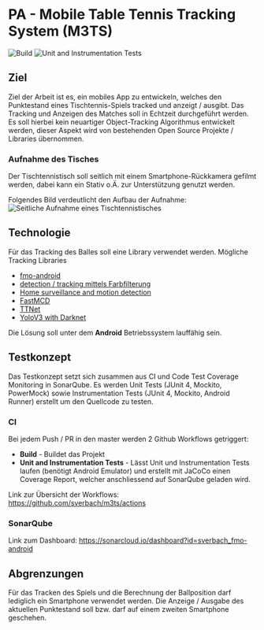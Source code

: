 # PA - Mobile Table Tennis Tracking System (M3TS)
![Build](https://github.com/sverbach/m3ts/workflows/Build/badge.svg)
![Unit and Instrumentation Tests](https://github.com/sverbach/m3ts/workflows/Unit%20and%20Instrumentation%20Tests/badge.svg)

## Ziel
Ziel der Arbeit ist es, ein mobiles App zu entwickeln, welches den Punktestand eines Tischtennis-Spiels tracked und anzeigt / ausgibt. Das Tracking und Anzeigen des Matches soll in Echtzeit durchgeführt werden.
Es soll hierbei kein neuartiger Object-Tracking Algorithmus entwickelt werden, dieser Aspekt wird von bestehenden Open Source Projekte / Libraries übernommen.

### Aufnahme des Tisches
Der Tischtennistisch soll seitlich mit einem Smartphone-Rückkamera gefilmt werden, dabei kann ein Stativ o.Ä. zur Unterstützung genutzt werden. 

Folgendes Bild verdeutlicht den Aufbau der Aufnahme:
![Seitliche Aufnahme eines Tischtennistisches](https://i.ibb.co/kyFCQfZ/M3TS.jpg)

## Technologie
Für das Tracking des Balles soll eine Library verwendet werden.
Mögliche Tracking Libraries 
- [fmo-android](https://github.com/hrabalik/fmo-android "fast moving objects algorithm")
- [detection / tracking mittels Farbfilterung](https://www.pyimagesearch.com/2015/09/14/ball-tracking-with-opencv/)
- [Home surveillance and motion detection](https://www.pyimagesearch.com/2015/06/01/home-surveillance-and-motion-detection-with-the-raspberry-pi-python-and-opencv/)
- [FastMCD](https://github.com/vcg-uvic/fastMCD)
- [TTNet](https://github.com/maudzung/TTNet-Real-time-Analysis-System-for-Table-Tennis-Pytorch)
- [YoloV3 with Darknet](https://pjreddie.com/darknet/yolo/)


Die Lösung soll unter dem **Android** Betriebssystem lauffähig sein.

## Testkonzept
Das Testkonzept setzt sich zusammen aus CI und Code Test Coverage Monitoring in SonarQube.
Es werden Unit Tests (JUnit 4, Mockito, PowerMock) sowie Instrumentation Tests (JUnit 4, Mockito, Android Runner) erstellt um den Quellcode zu testen.

### CI
Bei jedem Push / PR in den master werden 2 Github Workflows getriggert:

- **Build** - Buildet das Projekt
- **Unit and Instrumentation Tests** - Lässt Unit und Instrumentation Tests laufen (benötigt Android Emulator) und erstellt mit JaCoCo einen Coverage Report, welcher anschliessend auf SonarQube geladen wird.

Link zur Übersicht der Workflows: https://github.com/sverbach/m3ts/actions
### SonarQube
Link zum Dashboard: https://sonarcloud.io/dashboard?id=sverbach_fmo-android

## Abgrenzungen
Für das Tracken des Spiels und die Berechnung der Ballposition darf lediglich ein Smartphone verwendet werden.
Die Anzeige / Ausgabe des aktuellen Punktestand soll bzw. darf auf einem zweiten Smartphone geschehen.
